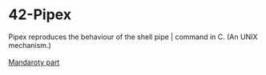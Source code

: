 # 42-Pipex
Pipex reproduces the behaviour of the shell pipe | command in C. (An UNIX mechanism.)<br>
<br>
[Mandaroty part](https://github.com/ava8kyoko/42-Pipex/blob/master/subject/mandatory_part.md)
